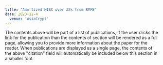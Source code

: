```yaml
---
title: "Amortized NISC over Z2k from RMFE"
date: 2023-12-4
  venue: 'AsiaCrypt'
---
```


The contents above will be part of a list of publications, if the user clicks the link for the publication than the contents of section will be rendered as a full page, allowing you to provide more information about the paper for the reader. When publications are displayed as a single page, the contents of the above "citation" field will automatically be included below this section in a smaller font.
